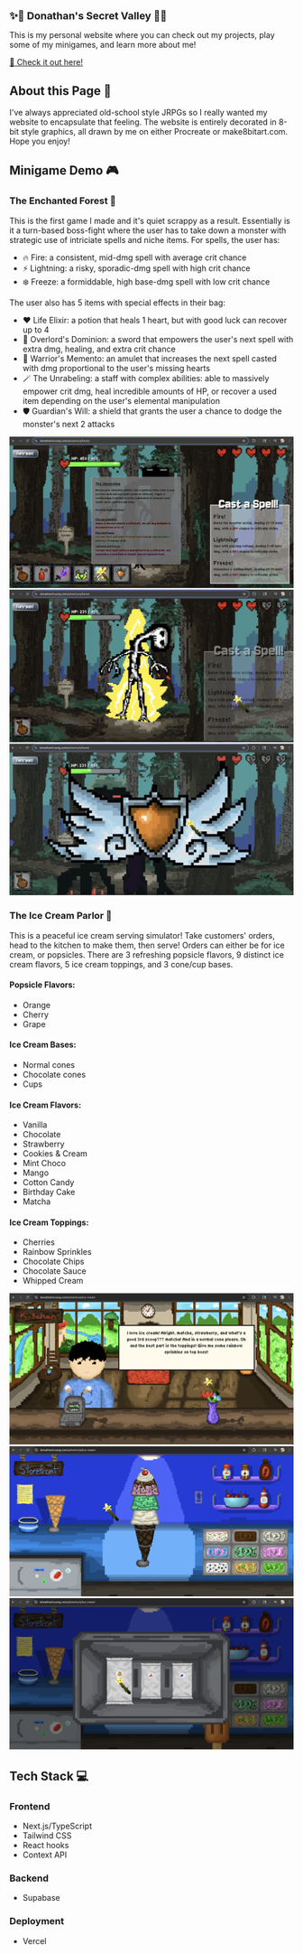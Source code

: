<h1 style="font-size: 18px;">✨🌿 Donathan's Secret Valley 🌳✨</h1> 
<p> This is my personal website where you can check out my projects, play some of my minigames, and learn more about me!</p>
<a href = "https://donathantruong.com">🔗 Check it out here! </a>

<h2>About this Page 🌺</h2>
<P> I've always appreciated old-school style JRPGs so I really wanted my website to encapsulate that feeling. The website is entirely decorated in 8-bit style graphics, all drawn by me on either Procreate or make8bitart.com. Hope you enjoy!</P>

<h2>Minigame Demo 🎮 </h2>
<h3> The Enchanted Forest 🥀</h3>
<p>This is the first game I made and it's quiet scrappy as a result. Essentially is it a turn-based boss-fight where the user has to take down a monster with strategic use of intriciate spells and niche items. For spells, the user has:</p>
<ul>
  <li> 🔥 Fire: a consistent, mid-dmg spell with average crit chance</li>
  <li> ⚡ Lightning: a risky, sporadic-dmg spell with high crit chance</li>
  <li> ❄️ Freeze: a formiddable, high base-dmg spell with low crit chance</li>
</ul>
<p>The user also has 5 items with special effects in their bag:</p>
<ul>
  <li> ❤️ Life Elixir: a potion that heals 1 heart, but with good luck can recover up to 4</li>
  <li> 👾 Overlord's Dominion: a sword that empowers the user's next spell with extra dmg, healing, and extra crit chance</li>
  <li> 💍 Warrior's Memento: an amulet that increases the next spell casted with dmg proportional to the user's missing hearts</li>
  <li> 🪄 The Unrabeling: a staff with complex abilities: able to massively empower crit dmg, heal incredible amounts of HP, or recover a used item depending on the user's elemental manipulation </li>
  <li> 🛡️ Guardian's Will: a shield that grants the user a chance to dodge the monster's next 2 attacks</li>
</ul>
<img src = "/public/forest-demo3.png" alt = "forest demo 3"> </img>
  <img src = "/public/forest-demo1.png" alt = "forest demo 1"> </img>
  <img src = "/public/forest-demo2.png" alt = "forest demo 2"> </img>

<h3> The Ice Cream Parlor 🍦</h3>
<p>This is a peaceful ice cream serving simulator! Take customers' orders,  head to the kitchen to make them, then serve! Orders can either be for ice cream, or popsicles. There are 3 refreshing popsicle flavors, 9 distinct ice cream flavors, 5 ice cream toppings, and 3 cone/cup bases. </p>

<h4> Popsicle Flavors: </h4>
<ul>
  <li>Orange</li>
  <li>Cherry</li>
  <li>Grape</li>
</ul>

<h4> Ice Cream Bases: </h4>
<ul>
  <li>Normal cones</li>
  <li>Chocolate cones</li>
  <li>Cups</li>
</ul>

<h4> Ice Cream Flavors: </h4>
<ul>
  <li>Vanilla</li>
  <li>Chocolate</li>
  <li>Strawberry</li>
  <li>Cookies & Cream</li>
  <li>Mint Choco</li>
  <li>Mango</li>
  <li>Cotton Candy</li>
  <li>Birthday Cake</li>
  <li>Matcha</li>
</ul>

<h4> Ice Cream Toppings: </h4>
<ul>
  <li>Cherries</li>
  <li>Rainbow Sprinkles</li>
  <li>Chocolate Chips</li>
  <li>Chocolate Sauce</li>
  <li>Whipped Cream</li>
 
</ul>

<img src = "/public/parlor-demo1.png" alt = "parlor demo 1"> </img>
  <img src = "/public/parlor-demo2.png" alt = "parlor demo 2"> </img>
  <img src = "/public/parlor-demo3.png" alt = "parlor demo 3"> </img>
  





<h2> Tech Stack 💻</h2>
<h3>Frontend</h3>
<ul>
  <li>Next.js/TypeScript</li>
  <li>Tailwind CSS</li>
  <li>React hooks</li>
  <li>Context API</li>
  </ul>
<h3>Backend</h3>
<ul>
  <li>Supabase</li>
</ul>
<h3>Deployment</h3>
<ul>
  <li>Vercel</li>
</ul>
